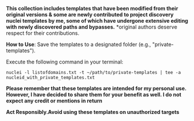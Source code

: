 **This collection includes templates that have been modified from their original versions & some are newly contributed to project discovery nuclei templates by me, some of which have undergone extensive editing with newly discovered paths and bypasses.** 
*original authors deserve respect for their contributions.

**How to Use**:
Save the templates to a designated folder (e.g., "private-templates").

Execute the following command in your terminal:
```
nuclei -l listofdomains.txt -t ~/path/to/private-templates | tee -a nucleid_with_private_templates.txt
```

**Please remember that these templates are intended for my personal use. 
However, I have decided to share them for your benefit as well. I do not expect any credit or mentions in return**

**Act Responsibly.Avoid using these templates
on unauthorized targets**


